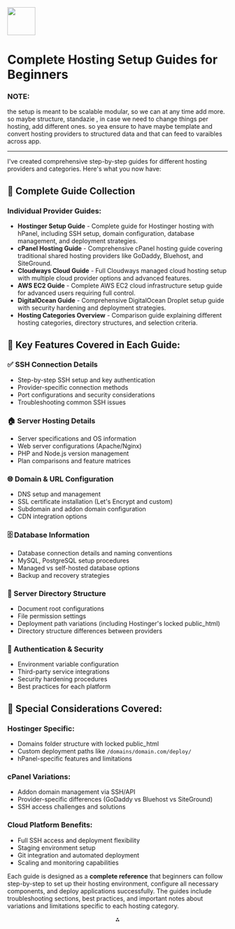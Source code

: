 <img src="https://r2cdn.perplexity.ai/pplx-full-logo-primary-dark%402x.png" style="height:64px;margin-right:32px"/>

# Complete Hosting Setup Guides for Beginners
### NOTE:
the setup is meant to be scalable modular, so we can at any time add more. so maybe structure, standazie , in case we need to change things per hosting, add different ones. so yea ensure to have maybe template and convert hosting providers to structured data and that can feed to varaibles across app.


---


I've created comprehensive step-by-step guides for different hosting providers and categories. Here's what you now have:

## 📁 Complete Guide Collection

### Individual Provider Guides:

- **Hostinger Setup Guide** - Complete guide for Hostinger hosting with hPanel, including SSH setup, domain configuration, database management, and deployment strategies.
- **cPanel Hosting Guide** - Comprehensive cPanel hosting guide covering traditional shared hosting providers like GoDaddy, Bluehost, and SiteGround.
- **Cloudways Cloud Guide** - Full Cloudways managed cloud hosting setup with multiple cloud provider options and advanced features.
- **AWS EC2 Guide** - Complete AWS EC2 cloud infrastructure setup guide for advanced users requiring full control.
- **DigitalOcean Guide** - Comprehensive DigitalOcean Droplet setup guide with security hardening and deployment strategies.
- **Hosting Categories Overview** - Comparison guide explaining different hosting categories, directory structures, and selection criteria.


## 🎯 Key Features Covered in Each Guide:

### ✅ SSH Connection Details

- Step-by-step SSH setup and key authentication
- Provider-specific connection methods
- Port configurations and security considerations
- Troubleshooting common SSH issues


### 🏠 Server Hosting Details

- Server specifications and OS information
- Web server configurations (Apache/Nginx)
- PHP and Node.js version management
- Plan comparisons and feature matrices


### 🌐 Domain \& URL Configuration

- DNS setup and management
- SSL certificate installation (Let's Encrypt and custom)
- Subdomain and addon domain configuration
- CDN integration options


### 🗄️ Database Information

- Database connection details and naming conventions
- MySQL, PostgreSQL setup procedures
- Managed vs self-hosted database options
- Backup and recovery strategies


### 📁 Server Directory Structure

- Document root configurations
- File permission settings
- Deployment path variations (including Hostinger's locked public_html)
- Directory structure differences between providers


### 🔐 Authentication \& Security

- Environment variable configuration
- Third-party service integrations
- Security hardening procedures
- Best practices for each platform


## 🔄 Special Considerations Covered:

### **Hostinger Specific:**

- Domains folder structure with locked public_html
- Custom deployment paths like `/domains/domain.com/deploy/`
- hPanel-specific features and limitations


### **cPanel Variations:**

- Addon domain management via SSH/API
- Provider-specific differences (GoDaddy vs Bluehost vs SiteGround)
- SSH access challenges and solutions


### **Cloud Platform Benefits:**

- Full SSH access and deployment flexibility
- Staging environment setup
- Git integration and automated deployment
- Scaling and monitoring capabilities

Each guide is designed as a **complete reference** that beginners can follow step-by-step to set up their hosting environment, configure all necessary components, and deploy applications successfully. The guides include troubleshooting sections, best practices, and important notes about variations and limitations specific to each hosting category.

<div style="text-align: center">⁂</div>

[^1]: https://www.youtube.com/watch?v=qOl3tq1gHd0

[^2]: https://support.cpanel.net/hc/en-us/articles/360051594713-SSH-as-a-cPanel-user

[^3]: https://www.digitalocean.com/community/tutorials/how-to-configure-ssh-key-based-authentication-on-a-linux-server

[^4]: https://support.hostinger.com/en/articles/10441250-how-to-connect-to-a-hosting-plan-remotely-using-ssh

[^5]: https://docs.cpanel.net/cpanel/security/ssh-access/

[^6]: https://devopscube.com/enable-password-authentication/

[^7]: https://support.hostinger.com/en/articles/1583245-how-to-connect-to-a-hosting-plan-via-ssh

[^8]: https://www.24x7servermanagement.com/clients/index.php?rp=%2Fknowledgebase%2F79%2FHow-to-to-know-SSH-port-on-the-cPanel-server.html

[^9]: https://www.youtube.com/watch?v=r3t61OP5mWs

[^10]: https://support.hostinger.com/en/articles/4622295-how-to-connect-to-your-cpanel-account-via-ssh

[^11]: https://www.youtube.com/watch?v=8soTin8xZv0

[^12]: https://stackoverflow.com/questions/76620032/change-private-key-for-digitalocean-ssh

[^13]: https://www.hostinger.com/tutorials/how-to-setup-passwordless-ssh

[^14]: https://smarthost.ie/knowledge-base/cpanel-ssh-access-managing-keys/

[^15]: https://docs.digitalocean.com/products/droplets/how-to/add-ssh-keys/to-existing-droplet/

[^16]: https://www.youtube.com/watch?v=ChKzIqOKTEg

[^17]: https://docs.digitalocean.com/products/droplets/how-to/add-ssh-keys/

[^18]: https://devopscube.com/connect-to-cloudways-server/

[^19]: https://docs.aws.amazon.com/AWSEC2/latest/UserGuide/create-key-pairs.html

[^20]: https://support.cpanel.net/hc/en-us/community/posts/19133411333399-Add-Domain-via-ssh

[^21]: https://www.youtube.com/watch?v=16aa0rbJUg0

[^22]: https://docs.aws.amazon.com/emr/latest/ManagementGuide/emr-plan-access-ssh.html

[^23]: https://support.cpanel.net/hc/en-us/articles/18189512872727-How-to-create-an-Addon-Domain-via-cpapi2

[^24]: https://www.youtube.com/watch?v=40_LJ0nbknk

[^25]: https://docs.aws.amazon.com/AWSEC2/latest/UserGuide/ec2-key-pairs.html

[^26]: https://support.cpanel.net/hc/en-us/articles/4533782268823-How-to-create-an-Addon-Domain-via-whmapi1

[^27]: https://www.youtube.com/watch?v=-psYaIosMj4

[^28]: https://stackoverflow.com/questions/3260739/add-keypair-to-existing-ec2-instance

[^29]: https://www.youtube.com/watch?v=oZfXU9ctCZ0

[^30]: https://stackoverflow.com/questions/74506188/hostinger-laravel-image-not-uploading-to-the-hostinger-public-html-folder

[^31]: https://chemicloud.com/kb/article/document-root-cpanel/

[^32]: https://stackoverflow.com/questions/19396718/compare-contents-of-two-directories-on-remote-server-using-unix

[^33]: https://stackoverflow.com/questions/70777927/laravel-how-to-setup-a-public-html-folder-in-a-shared-hosting-in-hostinger

[^34]: https://support.reclaimhosting.com/hc/en-us/articles/4416677995799-Understanding-Document-Roots

[^35]: https://hostingchecker.com

[^36]: https://www.reddit.com/r/Hostinger/comments/16cam0j/i_cannot_display_my_website_have_i_put_the_files/

[^37]: https://www.youtube.com/watch?v=T7OYIOwyWvU

[^38]: https://www.liquidweb.com/blog/hosts-vs-servers/

[^39]: https://support.hostinger.com/en/articles/4548688-basic-actions-in-the-file-manager-in-hostinger

[^40]: https://support.cpanel.net/hc/en-us/articles/1500004206502-How-to-find-the-document-root-of-a-domain

[^41]: https://www.hostinger.com/tutorials/how-to-use-hostinger-file-manager

[^42]: https://www.godaddy.com/help/what-is-my-websites-root-directory-in-my-web-hosting-cpanel-account-16187

[^43]: https://www.youtube.com/watch?v=5UTwmQphbN4

[^44]: https://stackoverflow.com/questions/78454557/domain-and-subdomain-path-on-hostinger-for-laravel-app

[^45]: https://www.curiositysoftware.ie/partner-portal/set-up-server-database-connections

[^46]: https://help.ovhcloud.com/csm/en-web-hosting-ssl-custom?id=kb_article_view\&sysparm_article=KB0065046

[^47]: https://support.hostinger.com/en/articles/1583494-what-is-the-path-to-your-website-s-root-home-directory-and-how-to-change-it-in-hostinger

[^48]: https://docs.oracle.com/cd/E53672_01/doc.111191/e53673/GUID-915BAD52-BDBA-4ECB-BC72-BE42DE1FE4C7.htm

[^49]: https://docs.cpanel.net/whm/ssl-tls/install-an-ssl-certificate-on-a-domain/

[^50]: https://www.youtube.com/watch?v=sVSJu0w-J48

[^51]: https://stackoverflow.com/questions/13329063/where-to-put-database-connection-settings

[^52]: https://www.godaddy.com/resources/skills/ssl-ultimate-guide

[^53]: https://support.hostinger.com/en/articles/1583302-how-to-deploy-a-git-repository-in-hostinger

[^54]: https://thehost.ua/en/wiki/administration/database/db-config

[^55]: https://kinsta.com/docs/database-hosting/database-connections/

[^56]: https://ppl-ai-code-interpreter-files.s3.amazonaws.com/web/direct-files/bc629572abd006a38bb2633ec067cbec/fac79b07-06b2-4967-99eb-4c650bbc7def/88106b10.md

[^57]: https://ppl-ai-code-interpreter-files.s3.amazonaws.com/web/direct-files/bc629572abd006a38bb2633ec067cbec/4ed00ef2-72d4-49d9-a8c7-291ca92609f0/91584b22.md

[^58]: https://ppl-ai-code-interpreter-files.s3.amazonaws.com/web/direct-files/bc629572abd006a38bb2633ec067cbec/755077b3-2556-4068-b6a2-96491a9fa034/0c60186d.md

[^59]: https://ppl-ai-code-interpreter-files.s3.amazonaws.com/web/direct-files/bc629572abd006a38bb2633ec067cbec/ef1b0ac0-f367-42c3-8a45-3ec458b5bb81/a4d5ffe7.md

[^60]: https://ppl-ai-code-interpreter-files.s3.amazonaws.com/web/direct-files/bc629572abd006a38bb2633ec067cbec/ed8f1668-9def-4626-9c58-f7bdb76c11eb/f685ef55.md

[^61]: https://ppl-ai-code-interpreter-files.s3.amazonaws.com/web/direct-files/bc629572abd006a38bb2633ec067cbec/397ed609-81d4-44d3-a30b-ecfa60073cf8/7e8a1340.md


